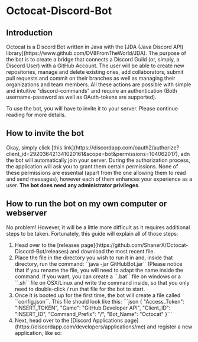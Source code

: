 # Octocat-Discord-Bot</h1>
## Introduction
<p>Octocat is a Discord Bot written in Java with the [JDA (Java Discord API) library](https://www.github.com/DV8FromTheWorld/JDA). The purpose of the bot is to create a bridge that connects a Discord Guild (or, simply, a Discord User) with a GitHub Account. The user will be able to create new repositories, manage and delete existing ones, add collaborators, submit pull requests and commit on their branches as well as managing their organizations and team members. All these actions are possible with simple and intuitive "discord-commands" and require an authentication (Both username-password as well as OAuth-tokens are supported).</p>
<p>To use the bot, you will have to invite it to your server. Please continue reading for more details.

## How to invite the bot
<p>Okay, simply click [this link](https://discordapp.com/oauth2/authorize?client_id=292036421341020161&scope=bot&permissions=104062017), adn the bot will automatically join your server. During the authorization process, the application will ask you to grant them certain permissions. None of these permissions are essential (apart from the one allowing them to read and send messages), however each of them enhances your experience as a user. <b>The bot does need any administrator privileges</b>.</p>

## How to run the bot on my own computer or webserver
<p>No problem! However, it will be a little more difficult as it requires additional steps to be taken. Fortunately, this guide will explain all of those steps:</p>
<ol>
<li>Head over to the [releases page](https://github.com/ShanerX/Octocat-Discord-Bot/releases) and download the most recent file.</li>
<li>Place the file in the directory you wish to run it in and, inside that directory, run the command: ``java -jar GitHubBot.jar`` (Please notice that if you rename the file, you will need to adapt the name inside the command. If you want, you can create a ``.bat`` file on windows or a ``.sh`` file on OSX/Linux and write the command inside, so that you only need to double-click / run that file for the bot to start.</li>
<li>Once it is booted up for the first time, the bot will create a file called ``config.json``. This file should look like this:
```json
{
  "Access_Token": "INSERT_TOKEN",
  "Game": "GitHub Developer API",
  "Client_ID": "INSERT_ID",
  "Command_Prefix": "/",
  "Bot_Name": "Octocat"
  }```</li>
  <li>Next, head over to the [Discord Applications page](https://discordapp.com/developers/applications/me) and register a new application, like so:
